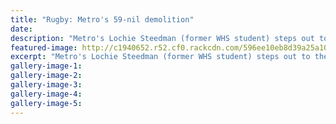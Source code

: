 ```yaml
---
title: "Rugby: Metro's 59-nil demolition"
date: 
description: "Metro's Lochie Steedman (former WHS student) steps out to the try line for one of nine scored against Kia Toa at the Kaierau Country Club on Saturday..."
featured-image: http://c1940652.r52.cf0.rackcdn.com/596ee10eb8d39a25a1000344/Lochie-Steedman-Metro-July-15-chron.jpg
excerpt: "Metro's Lochie Steedman (former WHS student) steps out to the try line for one of nine scored against Kia Toa at the Kaierau Country Club on Saturday."
gallery-image-1: 
gallery-image-2: 
gallery-image-3: 
gallery-image-4: 
gallery-image-5: 
---
```

